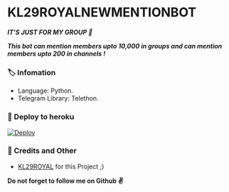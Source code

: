 # KL29ROYALNEWMENTIONBOT
_**IT'S JUST FOR MY GROUP 🤪**_

_**This bot can mention members upto 10,000 in groups and can mention members upto 200 in channels !**_

### 🏷 Infomation
- Language: Python.
- Telegram Library: Telethon.

### 🚀 Deploy to heroku
[![Deploy](https://www.herokucdn.com/deploy/button.svg)](https://heroku.com/deploy?template=https://github.com/shareefshaji/KL29ROYALNEWMENTIONBOT)

### 🎯 Credits and Other
- [KL29ROYAL](https://github.com/shareefshaji/) for this Project ;)

**Do not forget to follow me on Github ✌️**

